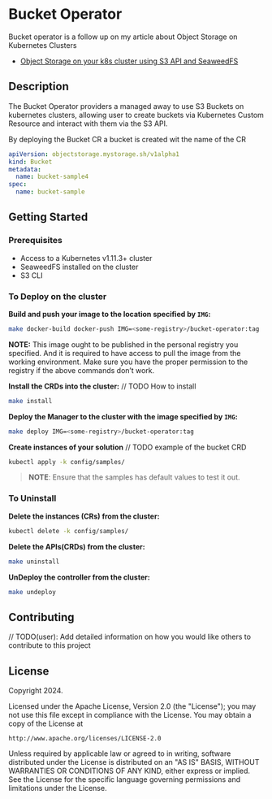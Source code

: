 # Bucket Operator

Bucket operator is a follow up on my article about Object Storage on Kubernetes Clusters

* [Object Storage on your k8s cluster using S3 API and SeaweedFS](https://medium.com/@jaferson123/object-storage-on-your-k8s-cluster-using-s3-api-and-seaweedfs-8aba0b34f520)

## Description

The Bucket Operator providers a managed away to use S3 Buckets on kubernetes clusters, allowing user to create buckets via Kubernetes Custom Resource and interact with them via the S3 API.

By deploying the Bucket CR a bucket is created wit the name of the CR

```yaml
apiVersion: objectstorage.mystorage.sh/v1alpha1
kind: Bucket
metadata:
  name: bucket-sample4
spec:
  name: bucket-sample
```

## Getting Started

### Prerequisites
- Access to a Kubernetes v1.11.3+ cluster
- SeaweedFS installed on the cluster
- S3 CLI

### To Deploy on the cluster
**Build and push your image to the location specified by `IMG`:**

```sh
make docker-build docker-push IMG=<some-registry>/bucket-operator:tag
```

**NOTE:** This image ought to be published in the personal registry you specified.
And it is required to have access to pull the image from the working environment.
Make sure you have the proper permission to the registry if the above commands don’t work.

**Install the CRDs into the cluster:**
// TODO How to install
```sh
make install
```

**Deploy the Manager to the cluster with the image specified by `IMG`:**

```sh
make deploy IMG=<some-registry>/bucket-operator:tag
```



**Create instances of your solution**
// TODO example of the bucket CRD
```sh
kubectl apply -k config/samples/
```

>**NOTE**: Ensure that the samples has default values to test it out.

### To Uninstall
**Delete the instances (CRs) from the cluster:**

```sh
kubectl delete -k config/samples/
```

**Delete the APIs(CRDs) from the cluster:**

```sh
make uninstall
```

**UnDeploy the controller from the cluster:**

```sh
make undeploy
```


## Contributing
// TODO(user): Add detailed information on how you would like others to contribute to this project

## License

Copyright 2024.

Licensed under the Apache License, Version 2.0 (the "License");
you may not use this file except in compliance with the License.
You may obtain a copy of the License at

    http://www.apache.org/licenses/LICENSE-2.0

Unless required by applicable law or agreed to in writing, software
distributed under the License is distributed on an "AS IS" BASIS,
WITHOUT WARRANTIES OR CONDITIONS OF ANY KIND, either express or implied.
See the License for the specific language governing permissions and
limitations under the License.


